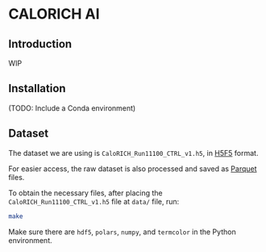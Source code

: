 # CALORICH AI

## Introduction

WIP

## Installation

(TODO: Include a Conda environment)

## Dataset

The dataset we are using is `CaloRICH_Run11100_CTRL_v1.h5`, in [H5F5](https://www.loc.gov/preservation/digital/formats/fdd/fdd000229.shtml) format.

For easier access, the raw dataset is also processed and saved as [Parquet](https://parquet.apache.org/) files.

To obtain the necessary files, after placing the `CaloRICH_Run11100_CTRL_v1.h5` file at `data/` file, run:

```bash
make
```

Make sure there are `hdf5`, `polars`, `numpy`, and `termcolor` in the Python environment.
